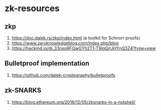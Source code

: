 # zk-resources

## zkp
1. https://doc.dalek.rs/zkp/index.html (a toolkit for Schnorr proofs)
2. https://www.zeroknowledgeblog.com/index.php/blog
3. https://hackmd.io/@_33nsoRFQwGYh2T1-T9lqQ/rJHYnQ3Z4?type=view

## Bulletproof implementation
1. https://github.com/dalek-cryptography/bulletproofs

## zk-SNARKS
1. https://blog.ethereum.org/2016/12/05/zksnarks-in-a-nutshell/
